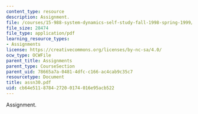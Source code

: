 ```yaml
---
content_type: resource
description: Assignment.
file: /courses/15-988-system-dynamics-self-study-fall-1998-spring-1999/cb64e511878427200174016e95acb522_assn30.pdf
file_size: 28474
file_type: application/pdf
learning_resource_types:
- Assignments
license: https://creativecommons.org/licenses/by-nc-sa/4.0/
ocw_type: OCWFile
parent_title: Assignments
parent_type: CourseSection
parent_uid: 78665a7a-0481-4dfc-c166-ac4cab9c35c7
resourcetype: Document
title: assn30.pdf
uid: cb64e511-8784-2720-0174-016e95acb522
---
```

Assignment.